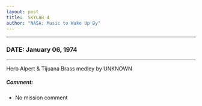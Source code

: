 ```yaml
---
layout: post
title:  SKYLAB 4
author: "NASA: Music to Wake Up By"
---
```


----
### DATE: January 06, 1974
----
Herb Alpert & Tijuana Brass medley by UNKNOWN

##### Comment:
* No mission comment
